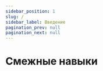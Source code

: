 ```yaml
---
sidebar_position: 1
slug: /
sidebar_label: Введение
pagination_prev: null
pagination_next: null
---
```


# Смежные навыки
